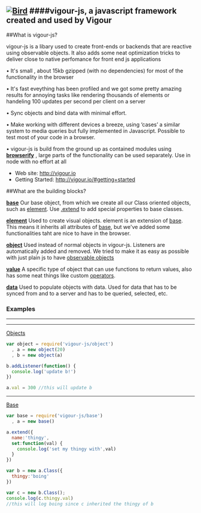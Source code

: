 [![Bird](https://magnum.travis-ci.com/vigour-io/vigour-js.svg?token=qw5Jm5vzFGEcygY783sE)](https://magnum.travis-ci.com/vigour-io/vigour-js)
####vigour-js, a javascript framework created and used by Vigour
--------------

##What is vigour-js?

vigour-js is a libary used to create front-ends or backends that are reactive using observable objects. It also adds some neat optimization tricks to deliver close to native perfomance for front end js applications

• It's small , about 15kb gzipped (with no dependencies) for most of the functionality in the browser

• It's fast eveything has been profiled and we got some pretty amazing results for annoying tasks like rendering thousands of elements or handeling 100 updates per second per client on a server

• Sync objects and bind data with minimal effort.

• Make working with different devices a breeze, using ‘cases’ a similar system to media queries but fully implemented in Javascript. Possible to test most of your code in a browser.

• vigour-js is build from the ground up as contained modules using **[browserify](http://browserify.org/)** , large parts of the functionality can be used separately. Use in node with no effort at all

* Web site: http://vigour.io
* Getting Started: http://vigour.io/#getting+started

##What are the building blocks?

**[base](/base)**
Our base object, from which we create all our Class oriented objects, such as [element](/browser/element). Use [.extend](/base#extend) to add special properties to base classes.

**[element](/browser/element)**
Used to create visual objects. element is an extension of [base](/base). This means it inherits all attributes of [base](/base), but we've added some functionalities taht are nice to have in the browser.

**[object](/object)**
Used instead of normal objects in vigour-js. Listeners are automatically added and removed.
We tried to make it as easy as possible with just plain js to have [observable objects](http://en.wikipedia.org/wiki/Observer_pattern)

**[value](/value)**
A specific type of object that can use functions to return values, also has some neat  things like custom [operators](/value/#operators). 

**[data](/data)**
Used to populate objects with data. Used for data that has to be synced from and to a server and has to be queried, selected, etc.

### Examples
-------------------------
-------------------------
[Objects](/object)

```javascript
var object = require('vigour-js/object')
  , a = new object(20)
  , b = new object(a)

b.addListener(function() {
  console.log('update b!')
})

a.val = 300 //this will update b
```

-------------------------
[Base](vigour/core/base)

```javascript
var base = require('vigour-js/base')
  , a = new base()

a.extend({
  name:'thingy',
  set:function(val) {
    console.log('set my thingy with',val)
  }
})

var b = new a.Class({
  thingy:'boing'
})

var c = new b.Class();
console.log(c.thingy.val)
//this will log boing since c inherited the thingy of b
```
